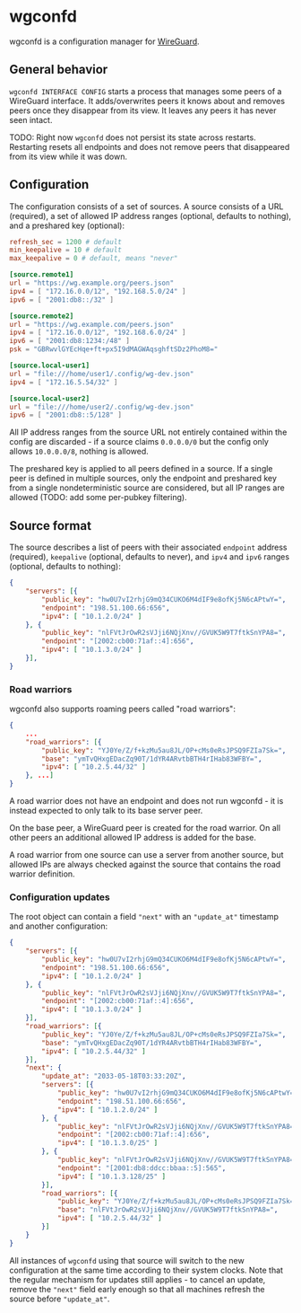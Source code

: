wgconfd
===

wgconfd is a configuration manager for [WireGuard](https://wireguard.com).

General behavior
---
`wgconfd INTERFACE CONFIG` starts a process that manages some peers of a WireGuard interface. It adds/overwrites peers it knows about and removes peers once they disappear from its view. It leaves any peers it has never seen intact.

TODO: Right now `wgconfd` does not persist its state across restarts. Restarting resets all endpoints and does not remove peers that disappeared from its view while it was down.

Configuration
---

The configuration consists of a set of sources. A source consists of a URL (required), a set of allowed IP address ranges (optional, defaults to nothing), and a preshared key (optional):

```toml
refresh_sec = 1200 # default
min_keepalive = 10 # default
max_keepalive = 0 # default, means "never"

[source.remote1]
url = "https://wg.example.org/peers.json"
ipv4 = [ "172.16.0.0/12", "192.168.5.0/24" ]
ipv6 = [ "2001:db8::/32" ]

[source.remote2]
url = "https://wg.example.com/peers.json"
ipv4 = [ "172.16.0.0/12", "192.168.6.0/24" ]
ipv6 = [ "2001:db8:1234:/48" ]
psk = "GBRwvlGYEcHqe+ft+px5I9dMAGWAqsghftSDz2PhoM8="

[source.local-user1]
url = "file:///home/user1/.config/wg-dev.json"
ipv4 = [ "172.16.5.54/32" ]

[source.local-user2]
url = "file:///home/user2/.config/wg-dev.json"
ipv6 = [ "2001:db8::5/128" ]
```

All IP address ranges from the source URL not entirely contained within the config are discarded - if a source claims `0.0.0.0/0` but the config only allows `10.0.0.0/8`, nothing is allowed.

The preshared key is applied to all peers defined in a source. If a single peer is defined in multiple sources, only the endpoint and preshared key from a single nondeterministic source are considered, but all IP ranges are allowed (TODO: add some per-pubkey filtering).

Source format
---

The source describes a list of peers with their associated `endpoint` address (required), `keepalive` (optional, defaults to never), and `ipv4` and `ipv6` ranges (optional, defaults to nothing):

```json
{
	"servers": [{
		"public_key": "hw0U7vI2rhjG9mQ34CUKO6M4dIF9e8ofKj5N6cAPtwY=",
		"endpoint": "198.51.100.66:656",
		"ipv4": [ "10.1.2.0/24" ]
	}, {
		"public_key": "nlFVtJrOwR2sVJji6NQjXnv//GVUK5W9T7ftkSnYPA8=",
		"endpoint": "[2002:cb00:71af::4]:656",
		"ipv4": [ "10.1.3.0/24" ]
	}],
}
```

### Road warriors
wgconfd also supports roaming peers called "road warriors":

```json
{
	...
	"road_warriors": [{
		"public_key": "YJ0Ye/Z/f+kzMu5au8JL/OP+cMs0eRsJPSQ9FZIa7Sk=",
		"base": "ymTvQHxgEDacZq90T/1dYR4ARvtbBTH4rIHab83WFBY=",
		"ipv4": [ "10.2.5.44/32" ]
	}, ...]
}
```

A road warrior does not have an endpoint and does not run wgconfd - it is instead expected to only talk to its base server peer.

On the base peer, a WireGuard peer is created for the road warrior. On all other peers an additional allowed IP address is added for the base.

A road warrior from one source can use a server from another source, but allowed IPs are always checked against the source that contains the road warrior definition.

### Configuration updates
The root object can contain a field `"next"` with an `"update_at"` timestamp and another configuration:

```json
{
	"servers": [{
		"public_key": "hw0U7vI2rhjG9mQ34CUKO6M4dIF9e8ofKj5N6cAPtwY=",
		"endpoint": "198.51.100.66:656",
		"ipv4": [ "10.1.2.0/24" ]
	}, {
		"public_key": "nlFVtJrOwR2sVJji6NQjXnv//GVUK5W9T7ftkSnYPA8=",
		"endpoint": "[2002:cb00:71af::4]:656",
		"ipv4": [ "10.1.3.0/24" ]
	}],
	"road_warriors": [{
		"public_key": "YJ0Ye/Z/f+kzMu5au8JL/OP+cMs0eRsJPSQ9FZIa7Sk=",
		"base": "ymTvQHxgEDacZq90T/1dYR4ARvtbBTH4rIHab83WFBY=",
		"ipv4": [ "10.2.5.44/32" ]
	}],
	"next": {
		"update_at": "2033-05-18T03:33:20Z",
		"servers": [{
			"public_key": "hw0U7vI2rhjG9mQ34CUKO6M4dIF9e8ofKj5N6cAPtwY=",
			"endpoint": "198.51.100.66:656",
			"ipv4": [ "10.1.2.0/24" ]
		}, {
			"public_key": "nlFVtJrOwR2sVJji6NQjXnv//GVUK5W9T7ftkSnYPA8=",
			"endpoint": "[2002:cb00:71af::4]:656",
			"ipv4": [ "10.1.3.0/25" ]
		}, {
			"public_key": "nlFVtJrOwR2sVJji6NQjXnv//GVUK5W9T7ftkSnYPA8=",
			"endpoint": "[2001:db8:ddcc:bbaa::5]:565",
			"ipv4": [ "10.1.3.128/25" ]
		}],
		"road_warriors": [{
			"public_key": "YJ0Ye/Z/f+kzMu5au8JL/OP+cMs0eRsJPSQ9FZIa7Sk=",
			"base": "nlFVtJrOwR2sVJji6NQjXnv//GVUK5W9T7ftkSnYPA8=",
			"ipv4": [ "10.2.5.44/32" ]
		}]
	}
}
```

All instances of `wgconfd` using that source will switch to the new configuration at the same time according to their system clocks. Note that the regular mechanism for updates still applies - to cancel an update, remove the `"next"` field early enough so that all machines refresh the source before `"update_at"`.
